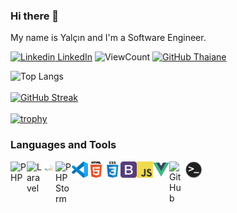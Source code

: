 ### Hi there 👋
My name is Yalçın and I'm a Software Engineer.

[![Linkedin](https://i.stack.imgur.com/gVE0j.png) LinkedIn]([https://www.linkedin.com/](https://www.linkedin.com/in/yalcin-gulmemmedov-695504200/))   
![ViewCount](https://komarev.com/ghpvc/?username=yalcin228&color=1A4730)
[![GitHub Thaiane](https://img.shields.io/github/followers/yalcin228?label=follow&style=social)](https://github.com/fuadpashayev)

![Top Langs](https://github-readme-stats.vercel.app/api/top-langs/?username=yalcin228&layout=compact&theme=gotham&custom_title=Statistics)<br><br>
[![GitHub Streak](https://github-readme-streak-stats.herokuapp.com/?user=yalcin228&theme=dark)](https://git.io/streak-stats)<br><br>
[![trophy](https://github-profile-trophy.vercel.app/?username=yalcin228&theme=onedark&margin-w=5&rank=C,B,A,AA,AAA,S,SS,SSS&)](https://github.com/ryo-ma/github-profile-trophy)<br>



### Languages and Tools

<img align="left" alt="PHP" width="26px" src="https://www.pngfind.com/pngs/m/146-1466902_php-logo-png-transparent-php-logo-png-png.png" />
<img align="left" alt="Laravel" width="26px" src="https://laravel.com/img/logomark.min.svg" />
<img align="left" height="20" src="https://raw.githubusercontent.com/github/explore/80688e429a7d4ef2fca1e82350fe8e3517d3494d/topics/mysql/mysql.png"> 
<img align="left" alt="PHPStorm" width="26px" src="https://resources.jetbrains.com/storage/products/phpstorm/img/meta/phpstorm_logo_300x300.png" />
<img align="left" alt="Visual Studio Code" width="26px" src="https://raw.githubusercontent.com/github/explore/78df643247d429f6cc873026c0622819ad797942/topics/visual-studio-code/visual-studio-code.png" />

<img align="left" alt="HTML5" width="26px" src="https://raw.githubusercontent.com/github/explore/80688e429a7d4ef2fca1e82350fe8e3517d3494d/topics/html/html.png" />
<img align="left" alt="CSS3" width="26px" src="https://raw.githubusercontent.com/github/explore/80688e429a7d4ef2fca1e82350fe8e3517d3494d/topics/css/css.png" />
<img align="left" alt="Bootstrap" width="26px" src="https://raw.githubusercontent.com/github/explore/master/topics/bootstrap/bootstrap.png" />
<img align="left" alt="JavaScript" width="26px" src="https://raw.githubusercontent.com/github/explore/80688e429a7d4ef2fca1e82350fe8e3517d3494d/topics/javascript/javascript.png" />

<img align="left" alt="Vue" width="26px" src="https://raw.githubusercontent.com/github/explore/80688e429a7d4ef2fca1e82350fe8e3517d3494d/topics/vue/vue.png" />
<img align="left" alt="GitHub" width="26px" src="https://github.githubassets.com/images/modules/logos_page/GitHub-Mark.png" />
<img align="left" alt="Terminal" width="26px" src="https://raw.githubusercontent.com/github/explore/80688e429a7d4ef2fca1e82350fe8e3517d3494d/topics/terminal/terminal.png" />

<!--
**yalcin228/yalcin228** is a ✨ _special_ ✨ repository because its `README.md` (this file) appears on your GitHub profile.

Here are some ideas to get you started:

- 🔭 I’m currently working on ...
- 🌱 I’m currently learning ...
- 👯 I’m looking to collaborate on ...
- 🤔 I’m looking for help with ...
- 💬 Ask me about ...
- 📫 How to reach me: ...
- 😄 Pronouns: ...
- ⚡ Fun fact: ...
-->
